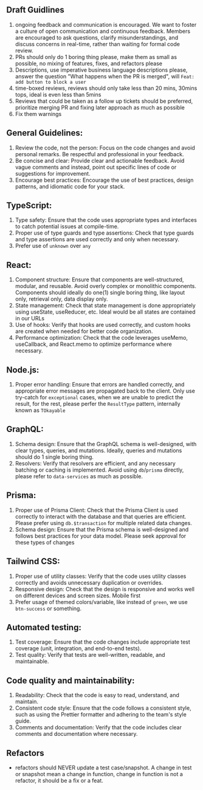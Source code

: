 ## Draft Guidlines

1. ongoing feedback and communication is encouraged.
We want to foster a culture of open communication and continuous feedback. Members are encouraged to ask questions, clarify misunderstandings, and discuss concerns in real-time, rather than waiting for formal code review.
1. PRs should only do 1 boring thing please, make them as small as possible, no mixing of features, fixes, and refactors please
1. Descriptions, use imperative business language descriptions please, answer the question "What happens when the PR is merged", will `Feat: add button to block a user`
1. time-boxed reviews, reviews should only take less than 20 mins, 30mins tops, ideal is even less than 5mins
1. Reviews that could be taken as a follow up tickets should be preferred, prioritize merging PR and fixing later approach as much as possible
1. Fix them warnings

## General Guidelines:

1. Review the code, not the person: Focus on the code changes and avoid personal remarks. Be respectful and professional in your feedback.
1. Be concise and clear: Provide clear and actionable feedback. Avoid vague comments and instead, point out specific lines of code or suggestions for improvement.
1. Encourage best practices: Encourage the use of best practices, design patterns, and idiomatic code for your stack.

## TypeScript:

1. Type safety: Ensure that the code uses appropriate types and interfaces to catch potential issues at compile-time.
1. Proper use of type guards and type assertions: Check that type guards and type assertions are used correctly and only when necessary.
1. Prefer use of `unknown` over `any`

## React:

1. Component structure: Ensure that components are well-structured, modular, and reusable. Avoid overly complex or monolithic components. Components should ideally do one(1) single boring thing, like layout only, retrieval only, data display only.
1. State management: Check that state management is done appropriately using useState, useReducer, etc. Ideal would be all states are contained in our URLs
1. Use of hooks: Verify that hooks are used correctly, and custom hooks are created when needed for better code organization.
1. Performance optimization: Check that the code leverages useMemo, useCallback, and React.memo to optimize performance where necessary.

## Node.js:

1. Proper error handling: Ensure that errors are handled correctly, and appropriate error messages are propagated back to the client. Only use try-catch for `exceptional` cases, when we are unable to predict the result, for the rest, please perfer the `ResultType` pattern, internally known as `TOkayable`

## GraphQL:

1. Schema design: Ensure that the GraphQL schema is well-designed, with clear types, queries, and mutations. Ideally, queries and mutations should do 1 single boring thing.
1. Resolvers: Verify that resolvers are efficient, and any necessary batching or caching is implemented. Avoid using `db`/`prisma` directly, please refer to `data-services` as much as possible.

## Prisma:

1. Proper use of Prisma Client: Check that the Prisma Client is used correctly to interact with the database and that queries are efficient. Please prefer using `db.$transaction` for multiple related data changes.
1. Schema design: Ensure that the Prisma schema is well-designed and follows best practices for your data model. Please seek approval for these types of changes

## Tailwind CSS:

1. Proper use of utility classes: Verify that the code uses utility classes correctly and avoids unnecessary duplication or overrides.
1. Responsive design: Check that the design is responsive and works well on different devices and screen sizes. Mobile first
1. Prefer usage of themed colors/variable, like instead of `green`, we use `btn-success` or something.

## Automated testing:

1. Test coverage: Ensure that the code changes include appropriate test coverage (unit, integration, and end-to-end tests).
1. Test quality: Verify that tests are well-written, readable, and maintainable.

## Code quality and maintainability:

1. Readability: Check that the code is easy to read, understand, and maintain.
1. Consistent code style: Ensure that the code follows a consistent style, such as using the Prettier formatter and adhering to the team's style guide.
1. Comments and documentation: Verify that the code includes clear comments and documentation where necessary.

## Refactors
- refactors should NEVER update a test case/snapshot. A change in test or snapshot mean a change in function, change in function is not a refactor, it should be a fix or a feat.
